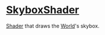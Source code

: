 # [SkyboxShader](SkyboxShader.hpp)

[Shader](../../Shader.md) that draws the [World](../../../../World.md)'s skybox.